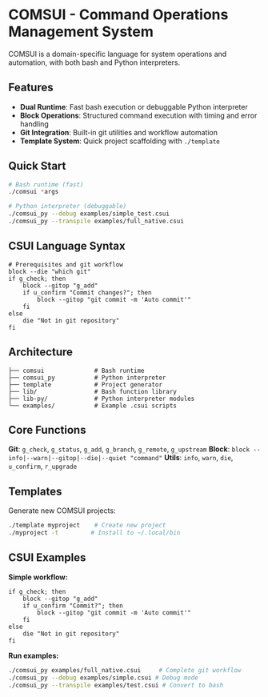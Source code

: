 # COMSUI - Command Operations Management System

COMSUI is a domain-specific language for system operations and automation, with both bash and Python interpreters.

## Features

- **Dual Runtime**: Fast bash execution or debuggable Python interpreter
- **Block Operations**: Structured command execution with timing and error handling
- **Git Integration**: Built-in git utilities and workflow automation
- **Template System**: Quick project scaffolding with `./template`

## Quick Start

```bash
# Bash runtime (fast)
./comsui *args

# Python interpreter (debuggable)
./comsui_py --debug examples/simple_test.csui
./comsui_py --transpile examples/full_native.csui
```

## CSUI Language Syntax

```csui
# Prerequisites and git workflow
block --die "which git"
if g_check; then
    block --gitop "g_add"
    if u_confirm "Commit changes?"; then
        block --gitop "git commit -m 'Auto commit'"
    fi
else
    die "Not in git repository"
fi
```

## Architecture

```
├── comsui              # Bash runtime
├── comsui_py           # Python interpreter
├── template            # Project generator
├── lib/                # Bash function library
├── lib-py/             # Python interpreter modules
└── examples/           # Example .csui scripts
```

## Core Functions

**Git**: `g_check`, `g_status`, `g_add`, `g_branch`, `g_remote`, `g_upstream`
**Block**: `block --info|--warn|--gitop|--die|--quiet "command"`
**Utils**: `info`, `warn`, `die`, `u_confirm`, `r_upgrade`

## Templates

Generate new COMSUI projects:

```bash
./template myproject    # Create new project
./myproject -t         # Install to ~/.local/bin
```

## CSUI Examples

**Simple workflow:**
```csui
if g_check; then
    block --gitop "g_add"
    if u_confirm "Commit?"; then
        block --gitop "git commit -m 'Auto commit'"
    fi
else
    die "Not in git repository"
fi
```

**Run examples:**
```bash
./comsui_py examples/full_native.csui     # Complete git workflow
./comsui_py --debug examples/simple.csui # Debug mode
./comsui_py --transpile examples/test.csui # Convert to bash
```